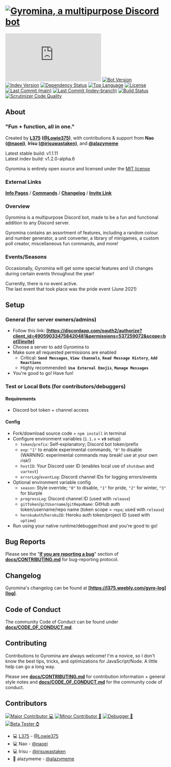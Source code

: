 # ​ [![Gyromina, a multipurpose Discord bot][gyro-banner]][info]

[![Discord.js Version][djs-img]][djs-link]
[![Bot Version][version-img]][main-pkg]
[![Indev Version][indev-version-img]][indev-pkg]
[![Dependency Status][dependency-img]][dependency-link]
[![Top Language][lang-img]][lang-link]
[![License][license-img]](LICENSE)  
[![Last Commit (main)][main-commit-img]][main-tree-link]
[![Last Commit (indev-branch)][indev-commit-img]][indev-tree-link]
[![Build Status][build-img]][build-link]
[![Scrutinizer Code Quality][code-quality-img]][code-quality-link]

## About

### "Fun + function, all in one."

Created by **[L375](https://l375.weebly.com/about) \([@Lowie375](https://github.com/Lowie375)\)**, with contributions & support from **Nao \([@naoei](https://github.com/naoei)\)**, **Irisu \([@irisuwastaken](https://github.com/irisuwastaken)\)**, and **[@alazymeme](https://github.com/alazymeme)**

Latest stable build: v1.1.11  
Latest indev build: v1.2.0-alpha.6

Gyromina is entirely open source and licensed under the [MIT license](LICENSE)

### External Links

**[Info Pages][info]** / **[Commands][commands]** / **[Changelog][log]** / **[Invite Link][invite]**

### Overview

Gyromina is a multipurpose Discord bot, made to be a fun and functional addition to any Discord server.

Gyromina contains an assortment of features, including a random colour and number generator, a unit converter, a library of minigames, a custom poll creator, miscellaneous fun commands, and more!

### Events/Seasons

Occasionally, Gyromina will get some special features and UI changes during certain events throughout the year!

Currently, there is no event active.  
The last event that took place was the pride event (June 2021)

## Setup

### General (for server owners/admins)

* Follow this link: **[https://discordapp.com/oauth2/authorize?client_id=490590334758420481&permissions=537259072&scope=bot][invite]**
* Choose a server to add Gyromina to
* Make sure all requested permissions are enabled
  * Critical: **`Send Messages`**, **`View Channels`**, **`Read Message History`**, **`Add Reactions`**
  * Highly recommended: **`Use External Emojis`**, **`Manage Messages`**
* You're good to go! Have fun!

### Test or Local Bots (for contributors/debuggers)

#### Requirements

* Discord bot token + channel access

#### Config

* Fork/download source code + `npm install` in terminal
* Configure environment variables (`1.1.x` = **`v9`** setup)
  * `token`/`prefix`: Self-explanatory; Discord bot token/prefix
  * `exp`: `"1"` to enable experimental commands, `"0"` to disable  
  (WARNING: experimental commands may break! use at your own risk!)
  * `hostID`: Your Discord user ID (enables local use of `shutdown` and `vartest`)
  * `errorLog`/`eventLog`: Discord channel IDs for logging errors/events
* Optional environment variable config
  * `season`: Style override; `"0"` to disable, `"1"` for pride, `"2"` for winter, `"3"` for blurple
  * `progressLog`: Discord channel ID (used with `release`)
  * `gitToken`/`gitUsername`/`gitRepoName`: GitHub auth token/username/repo name (token scope = `repo`; used with `release`)
  * `herokuAuth`/`herokuID`: Heroku auth token/project ID (used with `uptime`)
* Run using your native runtime/debugger/host and you're good to go!

## Bug Reports

Please see the "**[If you are reporting a bug](docs/CONTRIBUTING.md#if-you-are-reporting-a-bug)**" section of **[docs/CONTRIBUTING.md](docs/CONTRIBUTING.md)** for bug-reporting protocol.

## Changelog

Gyromina's changelog can be found at **[https://l375.weebly.com/gyro-log][log]**.

## Code of Conduct

The community Code of Conduct can be found under **[docs/CODE_OF_CONDUCT.md](docs/CODE_OF_CONDUCT.md)**.

## Contributing

Contributions to Gyromina are always welcome! I'm a novice, so I don't know the best tips, tricks, and optimizations for JavaScript/Node. A little help can go a long way.

Please see **[docs/CONTRIBUTING.md](docs/CONTRIBUTING.md)** for contribution information + general style notes and **[docs/CODE_OF_CONDUCT.md](docs/CODE_OF_CONDUCT.md)** for the community code of conduct.

## Contributors

[![Major Contributor 💻][maj-contrib-label]][maj-contrib-label]
[![Minor Contributor 💾][min-contrib-label]][min-contrib-label]
[![Debugger 🦟][debugger-label]][debugger-label]
[![Beta Tester ⌚][tester-label]][tester-label]

* 💻 [L375](https://l375.weebly.com/about) - [@Lowie375](https://github.com/Lowie375)
* 💻 Nao - [@naoei](https://github.com/naoei)
* 💻 Irisu - [@irisuwastaken](https://github.com/irisuwastaken)
* 💾 alazymeme - [@alazymeme](https://github.com/alazymeme)

<!-- ### Helpers -->

<!-- Links -->
[commands]: https://l375.weebly.com/gyro-commands
[info]: https://l375.weebly.com/gyromina
[invite]: https://discordapp.com/oauth2/authorize?client_id=490590334758420481&permissions=537259072&scope=bot
[log]: https://l375.weebly.com/gyro-log

[main-pkg]: https://github.com/Lowie375/Gyromina/blob/main/package.json
[indev-pkg]: https://github.com/Lowie375/Gyromina/blob/indev-branch/package.json

[djs-link]: https://discord.js.org
[dependency-link]: https://david-dm.org/Lowie375/Gyromina
[contributors-link]: https://github.com/Lowie375/Gyromina/graphs/contributors
[main-tree-link]: https://github.com/Lowie375/Gyromina/tree/main
[indev-tree-link]: https://github.com/Lowie375/Gyromina/tree/indev-branch
[lang-link]: https://github.com/Lowie375/Gyromina/search?l=javascript
[build-link]: https://scrutinizer-ci.com/g/Lowie375/Gyromina
[code-quality-link]: https://scrutinizer-ci.com/g/Lowie375/Gyromina

<!-- Banners -->
[gyro-banner]: https://cdn.discordapp.com/attachments/492389515478958101/815054288644472842/GyrominaBannerRMOpen.png
[gyro-banner-pride]: https://cdn.discordapp.com/attachments/429364141355171840/842935847594491924/GyrominaBannerRMOpen-pride.png

<!-- Labels -->
[djs-img]: https://img.shields.io/github/package-json/dependency-version/Lowie375/Gyromina/discord.js
[version-img]: https://img.shields.io/github/package-json/v/Lowie375/Gyromina
[indev-version-img]: https://img.shields.io/github/package-json/v/Lowie375/Gyromina/indev-branch?label=indev%20version
[dependency-img]: https://david-dm.org/Lowie375/Gyromina.svg
[main-commit-img]: https://img.shields.io/github/last-commit/Lowie375/Gyromina?label=last%20commit%20%28main%29
[indev-commit-img]: https://img.shields.io/github/last-commit/Lowie375/Gyromina/indev-branch?label=last%20commit%20%28indev-branch%29
[license-img]: https://img.shields.io/github/license/Lowie375/Gyromina
[lang-img]: https://img.shields.io/github/languages/top/Lowie375/Gyromina
[build-img]: https://img.shields.io/scrutinizer/build/g/Lowie375/Gyromina
[code-quality-img]: https://img.shields.io/scrutinizer/quality/g/Lowie375/Gyromina

[maj-contrib-label]: https://img.shields.io/badge/major%20contributor-%F0%9F%92%BB-00b275
[min-contrib-label]: https://img.shields.io/badge/minor%20contributor-%F0%9F%92%BE-00b275
[debugger-label]: https://img.shields.io/badge/debugger-%F0%9F%A6%9F-00b275
[tester-label]: https://img.shields.io/badge/beta%20tester-%E2%8C%9A-00b275
